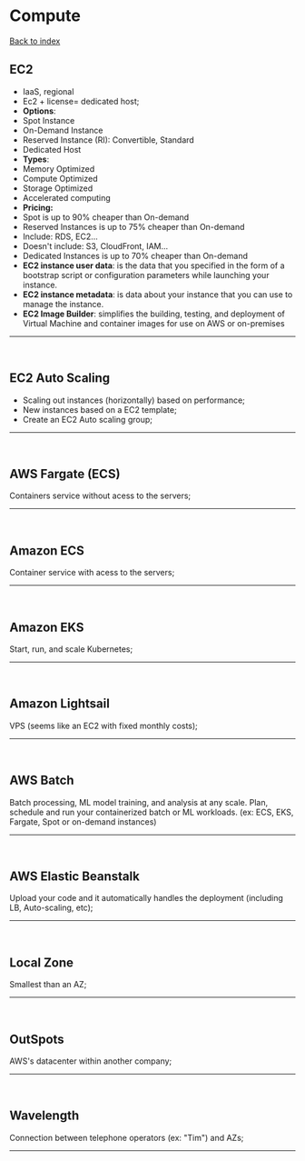 # Compute

[Back to index](Index.md)

## EC2

- IaaS, regional
- Ec2 + license= dedicated host;
- **Options**:
- Spot Instance
- On-Demand Instance
- Reserved Instance (RI): Convertible, Standard
- Dedicated Host
- **Types**:
- Memory Optimized
- Compute Optimized
- Storage Optimized
- Accelerated computing
- **Pricing:**
- Spot is up to 90% cheaper than On-demand
- Reserved Instances is up to 75% cheaper than On-demand
- Include: RDS, EC2...
- Doesn't include: S3, CloudFront, IAM...
- Dedicated Instances is up to 70% cheaper than On-demand
- **EC2 instance user data**: is the data that you specified in the form of a bootstrap script or configuration parameters while launching your instance.
- **EC2 instance metadata**: is data about your instance that you can use to manage the instance.
- **EC2 Image Builder**: simplifies the building, testing, and deployment of Virtual Machine and container images for use on AWS or on-premises

---

</br>

## EC2 Auto Scaling

- Scaling out instances (horizontally) based on performance;
- New instances based on a EC2 template;
- Create an EC2 Auto scaling group;

---

</br>

## AWS Fargate (ECS)

Containers service without acess to the servers;

---

</br>

## Amazon ECS

Container service with acess to the servers;

---

</br>

## Amazon EKS

Start, run, and scale Kubernetes;

---

</br>

## Amazon Lightsail

VPS (seems like an EC2 with fixed monthly costs);

---

</br>

## AWS Batch

Batch processing, ML model training, and analysis at any scale. Plan, schedule and run your containerized batch or ML workloads. (ex: ECS, EKS, Fargate, Spot or on-demand instances)

---

</br>

## AWS Elastic Beanstalk

Upload your code and it automatically handles the deployment (including LB, Auto-scaling, etc);

---

</br>

## Local Zone

Smallest than an AZ;

---

</br>

## OutSpots

AWS's datacenter within another company;

---

</br>

## Wavelength

Connection between telephone operators (ex: "Tim") and AZs;

---

</br>
